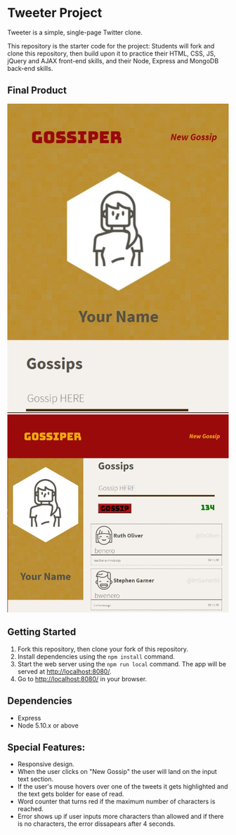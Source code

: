 # Tweeter Project

Tweeter is a simple, single-page Twitter clone.

This repository is the starter code for the project: Students will fork and clone this repository, then build upon it to practice their HTML, CSS, JS, jQuery and AJAX front-end skills, and their Node, Express and MongoDB back-end skills.


## Final Product

!["mobile view"](https://github.com/julimancan/tweeter/blob/restored/docs/gossiper%20mobile.JPG)
!["desktop view"](https://github.com/julimancan/tweeter/blob/restored/docs/gossiper%20desktop.JPG)

## Getting Started

1. Fork this repository, then clone your fork of this repository.
2. Install dependencies using the `npm install` command.
3. Start the web server using the `npm run local` command. The app will be served at <http://localhost:8080/>.
4. Go to <http://localhost:8080/> in your browser.

## Dependencies

- Express
- Node 5.10.x or above

## Special Features:
- Responsive design.
- When the user clicks on "New Gossip" the user will land on the input text section.
- If the user's mouse hovers over one of the tweets it gets highlighted and the text gets bolder for ease of read.
- Word counter that turns red if the maximum number of characters is reached.
- Error shows up if user inputs more characters than allowed and if there is no characters, the error dissapears after 4 seconds.
